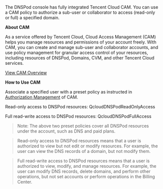 The DNSPod console has fully integrated Tencent Cloud CAM. You can use a CAM policy to authorize a sub-user or collaborator to access (read-only or full) a specified domain.

**About CAM**

As a service offered by Tencent Cloud, Cloud Access Management (CAM) helps you manage resources and permissions of your account freely. With CAM, you can create and manage sub-user and collaborator accounts, and use policy management for granular access control of your resources, including resources of DNSPod, Domains, CVM, and other Tencent Cloud services.

[View CAM Overview](https://intl.cloud.tencent.com/document/product/598/10583)

**How to Use CAM**

Associate a specified user with a preset policy as instructed in [Authorization Management](https://intl.cloud.tencent.com/document/product/598/10602) of CAM.

Read-only access to DNSPod resources: QcloudDNSPodReadOnlyAccess

Full read-write access to DNSPod resources: QcloudDNSPodFullAccess

> Note: The above two preset policies cover all DNSPod resources under the account, such as DNS and paid plans.

> Read-only access to DNSPod resources means that a user is authorized to view but not edit or modify resources. For example, the user can view the DNS records of a domain, but not modify them.

> Full read-write access to DNSPod resources means that a user is authorized to view, modify, and manage resources. For example, the user can modify DNS records, delete domains, and perform other operations, but not set accounts or perform operations in the Billing Center.